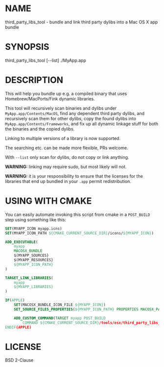# NAME

third_party_libs_tool - bundle and link third party dylibs into a Mac OS X app bundle

# SYNOPSIS

third_party_libs_tool [--list] ./MyApp.app

# DESCRIPTION

This will help you bundle up e.g. a compiled binary that uses
Homebrew/MacPorts/Fink dynamic libraries.

This tool will recursively scan binaries and dylibs under
`MyApp.app/Contents/MacOS`, find any dependent third party dylibs, and
recursively scan them for other dylibs, copy the found dylibs into
`MyApp.app/Contents/Frameworks`, and fix up all dynamic linkage stuff for both
the binaries and the copied dylibs.

Linking to multiple versions of a library is now supported.

The searching etc. can be made more flexible, PRs welcome.

With `--list` only scan for dylibs, do not copy or link anything.

**WARNING:** linking may require sudo, but most likely will not.

**WARNING:** it is your responsibility to ensure that the licenses for the
libraries that end up bundled in your `.app` permit redistribution.

# USING WITH CMAKE

You can easily automate invoking this script from cmake in a `POST_BUILD` step
using something like this:

```cmake
SET(MYAPP_ICON myapp.icns)
SET(MYAPP_ICON_PATH ${CMAKE_CURRENT_SOURCE_DIR}/icons/${MYAPP_ICON})

ADD_EXECUTABLE(
    myapp
    MACOSX_BUNDLE
    $(MYAPP_SOURCES}
    $(MYAPP_RESOURCES}
    ${MYAPP_ICON_PATH}
)

TARGET_LINK_LIBRARIES(
    myapp
    ${MYAPP_LIBRARIES}
)

IF(APPLE)
    SET(MACOSX_BUNDLE_ICON_FILE ${MYAPP_ICON})
    SET_SOURCE_FILES_PROPERTIES(${MYAPP_ICON_PATH} PROPERTIES MACOSX_PACKAGE_LOCATION Resources)

    ADD_CUSTOM_COMMAND(TARGET myapp POST_BUILD
        COMMAND ${CMAKE_CURRENT_SOURCE_DIR}/tools/osx/third_party_libs_tool "$<TARGET_FILE_DIR:myapp>/../..")
ENDIF(APPLE)
```

# LICENSE

BSD 2-Clause
